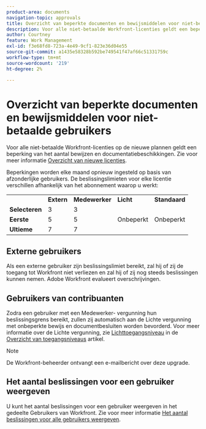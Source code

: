 ```yaml
---
product-area: documents
navigation-topic: approvals
title: Overzicht van beperkte documenten en bewijsmiddelen voor niet-betaalde gebruikers 
description: Voor alle niet-betaalde Workfront-licenties geldt een beperking van het aantal bewijzen en documentbeschikkingen. Beperkingen worden elke maand opnieuw ingesteld op basis van afzonderlijke gebruikers.
author: Courtney
feature: Work Management
exl-id: f3e68fd8-723a-4e49-9cf1-823e36d04e55
source-git-commit: a1435e58328b592be749541f47af66c51331759c
workflow-type: tm+mt
source-wordcount: '219'
ht-degree: 2%

---
```


# Overzicht van beperkte documenten en bewijsmiddelen voor niet-betaalde gebruikers

Voor alle niet-betaalde Workfront-licenties op de nieuwe plannen geldt een beperking van het aantal bewijzen en documentatiebeschikkingen. Zie voor meer informatie [Overzicht van nieuwe licenties](/help/quicksilver/administration-and-setup/add-users/how-access-levels-work/licenses-overview.md).

Beperkingen worden elke maand opnieuw ingesteld op basis van afzonderlijke gebruikers. De beslissingslimieten voor elke licentie verschillen afhankelijk van het abonnement waarop u werkt:

<table>
  <tr>
   <td> 
   </td>
   <td><strong>Extern</strong> 
   </td>
   <td><strong>Medewerker</strong> 
   </td>
   <td><strong>Licht</strong> 
   </td>
   <td><strong>Standaard</strong> 
   </td>
  </tr>
  <tr>
   <td><strong>Selecteren</strong> 
   </td>
   <td>3 
   </td>
   <td>3 
   </td>
   <td rowspan="3" >Onbeperkt 
   </td>
   <td rowspan="3" >Onbeperkt 
   </td>
  </tr>
  <tr>
   <td><strong>Eerste</strong> 
   </td>
   <td>5 
   </td>
   <td>5 
   </td>
  </tr>
  <tr>
   <td><strong>Ultieme</strong> 
   </td>
   <td>7 
   </td>
   <td>7 
   </td>
  </tr>
</table>

## Externe gebruikers

Als een externe gebruiker zijn beslissingslimiet bereikt, zal hij of zij de toegang tot Workfront niet verliezen en zal hij of zij nog steeds beslissingen kunnen nemen. Adobe Workfront evalueert overschrijvingen.

## Gebruikers van contribuanten

Zodra een gebruiker met een Medewerker- vergunning hun beslissingsgrens bereikt, zullen zij automatisch aan de Lichte vergunning met onbeperkte bewijs en documentbesluiten worden bevorderd. Voor meer informatie over de Lichte vergunning, zie [Lichttoegangsniveau](/help/quicksilver/administration-and-setup/add-users/how-access-levels-work/access-level-overview.md) in de [Overzicht van toegangsniveaus](/help/quicksilver/administration-and-setup/add-users/how-access-levels-work/access-level-overview.md) artikel.

>[!NOTE]
>
>De Workfront-beheerder ontvangt een e-mailbericht over deze upgrade.


## Het aantal beslissingen voor een gebruiker weergeven

U kunt het aantal beslissingen voor een gebruiker weergeven in het gedeelte Gebruikers van Workfront. Zie voor meer informatie [Het aantal beslissingen voor alle gebruikers weergeven](/help/quicksilver/review-and-approve-work/tips-tricks-troubleshooting-approvals/view-number-of-decisions-for-users.md).
